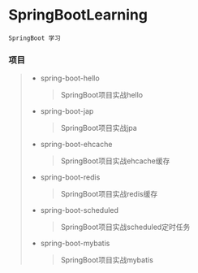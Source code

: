 # SpringBootLearning
    SpringBoot 学习
### 项目
> * spring-boot-hello 
>   > SpringBoot项目实战hello
> * spring-boot-jap 
>   > SpringBoot项目实战jpa
> * spring-boot-ehcache
>   > SpringBoot项目实战ehcache缓存
> * spring-boot-redis
>   > SpringBoot项目实战redis缓存
> * spring-boot-scheduled
>   > SpringBoot项目实战scheduled定时任务
> * spring-boot-mybatis 
>   > SpringBoot项目实战mybatis



